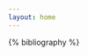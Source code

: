 ```yaml
---
layout: home 
---
```


<style>
ul{list-style-type: none;}
</style>

<div style="text-indent: -36px; padding-left: 36px;" markdown="1">

{% bibliography %}
